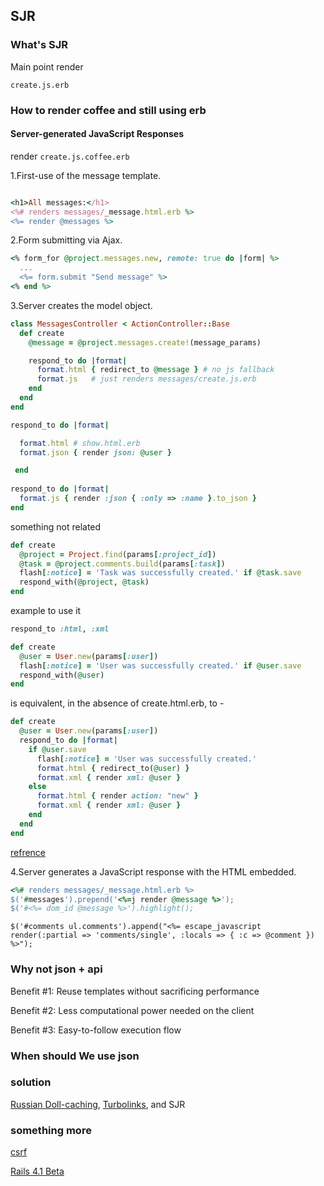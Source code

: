 ## SJR


### What's SJR

Main point render

`create.js.erb`

### How to render coffee and still using erb


#### Server-generated JavaScript Responses


render `create.js.coffee.erb`


  1.First-use of the message template.

```ruby

<h1>All messages:</h1>
<%# renders messages/_message.html.erb %>
<%= render @messages %>
```

  2.Form submitting via Ajax.

```ruby
<% form_for @project.messages.new, remote: true do |form| %>
  ...
  <%= form.submit "Send message" %>
<% end %>

```


  3.Server creates the model object.


```ruby
class MessagesController < ActionController::Base
  def create
    @message = @project.messages.create!(message_params)

    respond_to do |format|
      format.html { redirect_to @message } # no js fallback
      format.js   # just renders messages/create.js.erb
    end
  end
end
```

```ruby
respond_to do |format|

  format.html # show.html.erb
  format.json { render json: @user }

 end
 
respond_to do |format|
  format.js { render :json { :only => :name }.to_json }
end
```

something not related

```ruby
def create
  @project = Project.find(params[:project_id])
  @task = @project.comments.build(params[:task])
  flash[:notice] = 'Task was successfully created.' if @task.save
  respond_with(@project, @task)
end
```

example to use it

```ruby
respond_to :html, :xml

def create
  @user = User.new(params[:user])
  flash[:notice] = 'User was successfully created.' if @user.save
  respond_with(@user)
end
```

is equivalent, in the absence of create.html.erb, to -


```ruby
def create
  @user = User.new(params[:user])
  respond_to do |format|
    if @user.save
      flash[:notice] = 'User was successfully created.'
      format.html { redirect_to(@user) }
      format.xml { render xml: @user }
    else
      format.html { render action: "new" }
      format.xml { render xml: @user }
    end
  end
end
```

[refrence](http://edgeapi.rubyonrails.org/classes/ActionController/MimeResponds.html#method-i-respond_to)

  4.Server generates a JavaScript response with the HTML embedded.

```ruby  
<%# renders messages/_message.html.erb %>
$('#messages').prepend('<%=j render @message %>');
$('#<%= dom_id @message %>').highlight();
```


```
$('#comments ul.comments').append("<%= escape_javascript render(:partial => 'comments/single', :locals => { :c => @comment }) %>");
```



### Why not json + api

Benefit #1: Reuse templates without sacrificing performance


Benefit #2: Less computational power needed on the client

Benefit #3: Easy-to-follow execution flow

### When should We use json 

### solution 

[Russian Doll-caching](http://37signals.com/svn/posts/3112-how-basecamp-next-got-to-be-so-damn-fast-without-using-much-client-side-ui), [Turbolinks](https://github.com/rails/turbolinks), and SJR 



### something more

[csrf](../rails4way/chapter15.markdown)

[Rails 4.1 Beta](../rails4.1/major_features.markdown)
